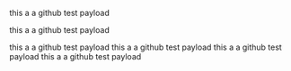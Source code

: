 this a a github test payload

this a a github test payload

this a a github test payload
this a a github test payload
this a a github test payload
this a a github test payload
